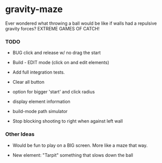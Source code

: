 # gravity-maze

Ever wondered what throwing a ball would be like if walls had a repulsive
gravity forces?
EXTREME GAMES OF CATCH!


### TODO

  - BUG click and release w/ no drag the start

  - Build - EDIT mode (click on and edit elements)

  - Add full integration tests.
  
  - Clear all button

  - option for bigger 'start' and click radius 

  - display element information
    
  - build-mode path simulator
  
  - Stop blocking shooting to right when against left wall
  
### Other Ideas

  - Would be fun to play on a BIG screen. More like a maze that way.

  - New element: "Tarpit" something that slows down the ball

